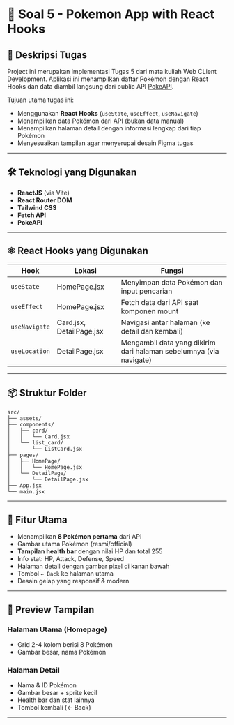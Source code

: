 # 🧩 Soal 5 - Pokemon App with React Hooks

## 📌 Deskripsi Tugas
Project ini merupakan implementasi Tugas 5 dari mata kuliah Web CLient Development. Aplikasi ini menampilkan daftar Pokémon dengan React Hooks dan data diambil langsung dari public API [PokeAPI](https://pokeapi.co/).

Tujuan utama tugas ini:
- Menggunakan **React Hooks** (`useState`, `useEffect`, `useNavigate`)
- Menampilkan data Pokémon dari API (bukan data manual)
- Menampilkan halaman detail dengan informasi lengkap dari tiap Pokémon
- Menyesuaikan tampilan agar menyerupai desain Figma tugas

---

## 🛠️ Teknologi yang Digunakan

- **ReactJS** (via Vite)
- **React Router DOM**
- **Tailwind CSS**
- **Fetch API**
- **PokeAPI**

---

## ⚛️ React Hooks yang Digunakan

| Hook            | Lokasi            | Fungsi                                                                 |
|-----------------|-------------------|------------------------------------------------------------------------|
| `useState`      | HomePage.jsx      | Menyimpan data Pokémon dan input pencarian                             |
| `useEffect`     | HomePage.jsx      | Fetch data dari API saat komponen mount                                |
| `useNavigate`   | Card.jsx, DetailPage.jsx | Navigasi antar halaman (ke detail dan kembali)                        |
| `useLocation`   | DetailPage.jsx    | Mengambil data yang dikirim dari halaman sebelumnya (via navigate)    |

---

## 📦 Struktur Folder

```
src/
├── assets/
├── components/
│   ├── card/
│   │   └── Card.jsx
│   └── list_card/
│       └── ListCard.jsx
├── pages/
│   ├── HomePage/
│   │   └── HomePage.jsx
│   └── DetailPage/
│       └── DetailPage.jsx
├── App.jsx
└── main.jsx
```

---

## 🧠 Fitur Utama

- Menampilkan **8 Pokémon pertama** dari API
- Gambar utama Pokémon (resmi/official)
- **Tampilan health bar** dengan nilai HP dan total 255
- Info stat: HP, Attack, Defense, Speed
- Halaman detail dengan gambar pixel di kanan bawah
- Tombol `← Back` ke halaman utama
- Desain gelap yang responsif & modern

---

## 📸 Preview Tampilan

### Halaman Utama (Homepage)
- Grid 2-4 kolom berisi 8 Pokémon
- Gambar besar, nama Pokémon

### Halaman Detail
- Nama & ID Pokémon
- Gambar besar + sprite kecil
- Health bar dan stat lainnya
- Tombol kembali (← Back)

---
